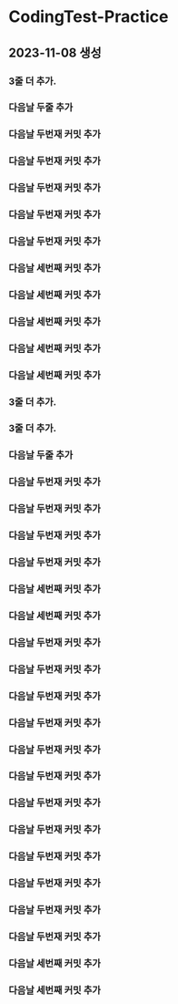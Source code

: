 # CodingTest-Practice
## 2023-11-08 생성
### 3줄 더 추가.
### 다음날 두줄 추가

### 다음날 두번재 커밋 추가
### 다음날 두번재 커밋 추가
### 다음날 두번재 커밋 추가

### 다음날 두번재 커밋 추가
### 다음날 두번재 커밋 추가

### 다음날 세번째 커밋 추가
### 다음날 세번째 커밋 추가
### 다음날 세번째 커밋 추가
### 다음날 세번째 커밋 추가
### 다음날 세번째 커밋 추가


### 3줄 더 추가.
### 3줄 더 추가.
### 다음날 두줄 추가
### 다음날 두번재 커밋 추가
### 다음날 두번재 커밋 추가

### 다음날 두번재 커밋 추가
### 다음날 두번재 커밋 추가

### 다음날 세번째 커밋 추가
### 다음날 세번째 커밋 추가

### 다음날 두번재 커밋 추가
### 다음날 두번재 커밋 추가
### 다음날 두번재 커밋 추가
### 다음날 두번재 커밋 추가
### 다음날 두번재 커밋 추가
### 다음날 두번재 커밋 추가
### 다음날 두번재 커밋 추가
### 다음날 두번재 커밋 추가
### 다음날 두번재 커밋 추가
### 다음날 두번재 커밋 추가
### 다음날 두번재 커밋 추가
### 다음날 두번재 커밋 추가
### 다음날 세번째 커밋 추가
### 다음날 세번째 커밋 추가
